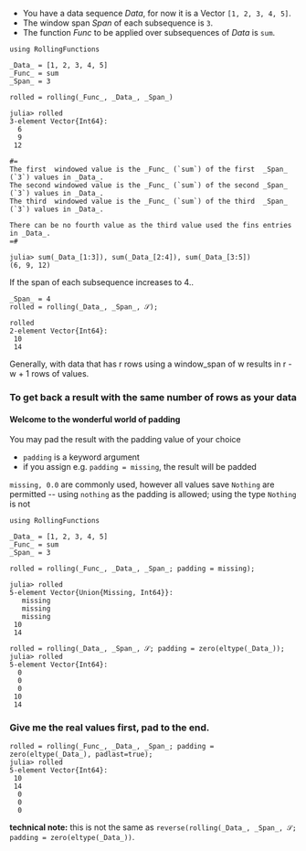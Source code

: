 
- You have a data sequence _Data_, for now it is a Vector `[1, 2, 3, 4, 5]`.
- The window span _Span_ of each subsequence is `3`.
- The function _Func_ to be applied over subsequences of _Data_ is `sum`.

```
using RollingFunctions

_Data_ = [1, 2, 3, 4, 5]
_Func_ = sum
_Span_ = 3

rolled = rolling(_Func_, _Data_, _Span_)
```
```
julia> rolled
3-element Vector{Int64}:
  6
  9
 12

#=
The first  windowed value is the _Func_ (`sum`) of the first  _Span_ (`3`) values in _Data_.
The second windowed value is the _Func_ (`sum`) of the second _Span_ (`3`) values in _Data_.
The third  windowed value is the _Func_ (`sum`) of the third  _Span_ (`3`) values in _Data_.

There can be no fourth value as the third value used the fins entries in _Data_.
=#

julia> sum(_Data_[1:3]), sum(_Data_[2:4]), sum(_Data_[3:5])
(6, 9, 12)
```

If the span of each subsequence increases to 4..
```
_Span_ = 4
rolled = rolling(_Data_, _Span_, 𝒮);

rolled
2-element Vector{Int64}:
 10
 14
```
Generally, with data that has r rows using a window_span of w results in r - w + 1 rows of values.


### To get back a result with the same number of rows as your data

#### Welcome to the wonderful world of padding

You may pad the result with the padding value of your choice
- `padding` is a keyword argument
- if you assign e.g. `padding = missing`, the result will be padded

`missing, 0.0` are commonly used, however all values save `Nothing` are permitted
   -- using `nothing` as the padding is allowed; using the type `Nothing` is not

```
using RollingFunctions

_Data_ = [1, 2, 3, 4, 5]
_Func_ = sum
_Span_ = 3

rolled = rolling(_Func_, _Data_, _Span_; padding = missing);

julia> rolled
5-element Vector{Union{Missing, Int64}}:
   missing
   missing
   missing
 10
 14
 
rolled = rolling(_Data_, _Span_, 𝒮; padding = zero(eltype(_Data_));
julia> rolled
5-element Vector{Int64}:
  0
  0
  0
 10
 14
 ```

### Give me the real values first, pad to the end.

```
rolled = rolling(_Func_, _Data_, _Span_; padding = zero(eltype(_Data_), padlast=true);
julia> rolled
5-element Vector{Int64}:
 10
 14
  0
  0
  0
```

**technical note:** this is not the same as `reverse(rolling(_Data_, _Span_, 𝒮; padding = zero(eltype(_Data_))`.

